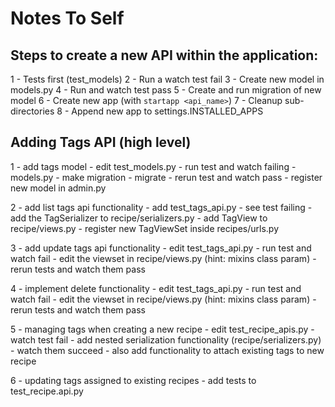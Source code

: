 # Notes To Self

## Steps to create a new API within the application:

1 - Tests first (test_models)
2 - Run a watch test fail
3 - Create new model in models.py
4 - Run and watch test pass
5 - Create and run migration of new model
6 - Create new app (with `startapp <api_name>`)
7 - Cleanup sub-directories
8 - Append new app to settings.INSTALLED_APPS


## Adding Tags API (high level)

1 - add tags model
    - edit test_models.py
    - run test and watch failing
    - models.py
    - make migration
    - migrate
    - rerun test and watch pass
    - register new model in admin.py

2 - add list tags api functionality
    - add test_tags_api.py
    - see test failing
    - add the TagSerializer to recipe/serializers.py
    - add TagView to recipe/views.py
    - register new TagViewSet inside recipes/urls.py

3 - add update tags api functionality
    - edit test_tags_api.py
    - run test and watch fail
    - edit the viewset in recipe/views.py (hint: mixins class param)
    - rerun tests and watch them pass

4  - implement delete functionality
    - edit test_tags_api.py
    - run test and watch fail
    - edit the viewset in recipe/views.py (hint: mixins class param)
    - rerun tests and watch them pass

5 - managing tags when creating a new recipe
    - edit test_recipe_apis.py
    - watch test fail
    - add nested serialization functionality (recipe/serializers.py)
    - watch them succeed
    - also add functionality to attach existing tags to new recipe

6 - updating tags assigned to existing recipes
    - add tests to test_recipe.api.py